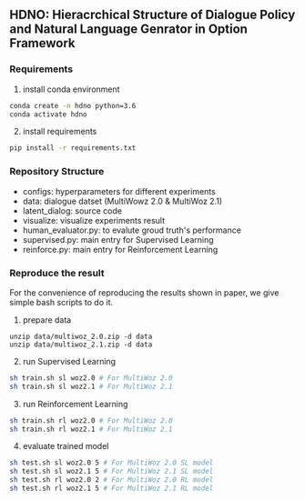 
## HDNO: Hieracrchical Structure of Dialogue Policy and Natural Language Genrator in Option Framework

### Requirements

1. install conda environment                                        
```bash
conda create -n hdno python=3.6
conda activate hdno
```

2.  install requirements
```bash
pip install -r requirements.txt     
```

### Repository Structure
* configs: hyperparameters for different experiments
* data: dialogue datset (MultiWowz 2.0 & MultiWoz 2.1)
* latent_dialog: source code
* visualize: visualize experiments result
* human_evaluator.py: to evalute groud truth's performance
* supervised.py: main entry for Supervised Learning
* reinforce.py: main entry for Reinforcement Learning
    

### Reproduce the result
For the convenience of reproducing the results shown in paper, we give simple bash scripts to do it.

1. prepare data
```
unzip data/multiwoz_2.0.zip -d data
unzip data/multiwoz_2.1.zip -d data
```

2. run Supervised Learning
```bash
sh train.sh sl woz2.0 # For MultiWoz 2.0
sh train.sh sl woz2.1 # For MultiWoz 2.1
```

3. run Reinforcement Learning
```bash
sh train.sh rl woz2.0 # For MultiWoz 2.0
sh train.sh rl woz2.1 # For MultiWoz 2.1
```

4. evaluate trained model
```bash
sh test.sh sl woz2.0 5 # For MultiWoz 2.0 SL model
sh test.sh sl woz2.1 5 # For MultiWoz 2.1 SL model
sh test.sh rl woz2.0 2 # For MultiWoz 2.0 RL model 
sh test.sh rl woz2.1 5 # For MultiWoz 2.1 RL model
```
